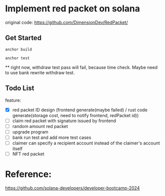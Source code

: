 # Implement red packet on solana
original code:
https://github.com/DimensionDev/RedPacket/
## Get Started
```
anchor build

anchor test
```
** right now, withdraw test pass will fail, because time check. Maybe need to use bank rewrite withdraw test.

## Todo List

feature:
- [x] red packet ID design (frontend generate(maybe failed) / rust code generate(storage cost, need to notify frontend, redPacket id))
- [ ] claim red packet with signature issued by frontend
- [ ] random amount red packet
- [ ] upgrade program
- [ ] bank run test and add more test cases
- [ ] claimer can specify a recipient account instead of the claimer's account itself
- [ ] NFT red packet

# Reference:
https://github.com/solana-developers/developer-bootcamp-2024
